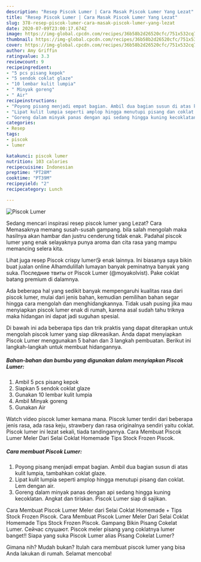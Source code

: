 ```yaml
---
description: "Resep Piscok Lumer | Cara Masak Piscok Lumer Yang Lezat"
title: "Resep Piscok Lumer | Cara Masak Piscok Lumer Yang Lezat"
slug: 378-resep-piscok-lumer-cara-masak-piscok-lumer-yang-lezat
date: 2020-07-09T23:00:17.674Z
image: https://img-global.cpcdn.com/recipes/36b58b2d26520cfc/751x532cq70/piscok-lumer-foto-resep-utama.jpg
thumbnail: https://img-global.cpcdn.com/recipes/36b58b2d26520cfc/751x532cq70/piscok-lumer-foto-resep-utama.jpg
cover: https://img-global.cpcdn.com/recipes/36b58b2d26520cfc/751x532cq70/piscok-lumer-foto-resep-utama.jpg
author: Amy Griffin
ratingvalue: 3.3
reviewcount: 9
recipeingredient:
- "5 pcs pisang kepok"
- "5 sendok coklat glaze"
- "10 lembar kulit lumpia"
- " Minyak goreng"
- " Air"
recipeinstructions:
- "Poyong pisang menjadi empat bagian. Ambil dua bagian susun di atas kulit lumpia, tambahkan coklat glaze."
- "Lipat kulit lumpia seperti amplop hingga menutupi pisang dan coklat. Lem dengan air."
- "Goreng dalam minyak panas dengan api sedang hingga kuning kecoklatan. Angkat dan tiriskan. Piscok Lumer siap di sajikan."
categories:
- Resep
tags:
- piscok
- lumer

katakunci: piscok lumer 
nutrition: 103 calories
recipecuisine: Indonesian
preptime: "PT28M"
cooktime: "PT39M"
recipeyield: "2"
recipecategory: Lunch

---
```



![Piscok Lumer](https://img-global.cpcdn.com/recipes/36b58b2d26520cfc/751x532cq70/piscok-lumer-foto-resep-utama.jpg)

Sedang mencari inspirasi resep piscok lumer yang Lezat? Cara Memasaknya memang susah-susah gampang. bila salah mengolah maka hasilnya akan hambar dan justru cenderung tidak enak. Padahal piscok lumer yang enak selayaknya punya aroma dan cita rasa yang mampu memancing selera kita.

Lihat juga resep Piscok crispy lumer😘 enak lainnya. Ini biasanya saya bikin buat jualan online Alhamdulillah lumayan banyak peminatnya banyak yang suka. Последние твиты от Piscok Lumer (@moyakolvist). Pake coklat batang premium di dalamnya.

Ada beberapa hal yang sedikit banyak mempengaruhi kualitas rasa dari piscok lumer, mulai dari jenis bahan, kemudian pemilihan bahan segar hingga cara mengolah dan menghidangkannya. Tidak usah pusing jika mau menyiapkan piscok lumer enak di rumah, karena asal sudah tahu triknya maka hidangan ini dapat jadi suguhan spesial.


Di bawah ini ada beberapa tips dan trik praktis yang dapat diterapkan untuk mengolah piscok lumer yang siap dikreasikan. Anda dapat menyiapkan Piscok Lumer menggunakan 5 bahan dan 3 langkah pembuatan. Berikut ini langkah-langkah untuk membuat hidangannya.

<!--inarticleads1-->

##### Bahan-bahan dan bumbu yang digunakan dalam menyiapkan Piscok Lumer:

1. Ambil 5 pcs pisang kepok
1. Siapkan 5 sendok coklat glaze
1. Gunakan 10 lembar kulit lumpia
1. Ambil  Minyak goreng
1. Gunakan  Air


Watch video piscok lumer kemana mana. Piscok lumer terdiri dari beberapa jenis rasa, ada rasa keju, strawbery dan rasa originalnya sendiri yaitu coklat. Piscok lumer ini lezat sekali, tiada tandingannya. Cara Membuat Piscok Lumer Meler Dari Selai Coklat Homemade Tips Stock Frozen Piscok. 

<!--inarticleads2-->

##### Cara membuat Piscok Lumer:

1. Poyong pisang menjadi empat bagian. Ambil dua bagian susun di atas kulit lumpia, tambahkan coklat glaze.
1. Lipat kulit lumpia seperti amplop hingga menutupi pisang dan coklat. Lem dengan air.
1. Goreng dalam minyak panas dengan api sedang hingga kuning kecoklatan. Angkat dan tiriskan. Piscok Lumer siap di sajikan.


Cara Membuat Piscok Lumer Meler dari Selai Coklat Homemade + Tips Stock Frozen Piscok. Cara Membuat Piscok Lumer Meler Dari Selai Coklat Homemade Tips Stock Frozen Piscok. Gampang Bikin Pisang Cokelat Lumer. Сейчас слушают. Piscok meler pisang yang coklatnya lumer banget!! Siapa yang suka Piscok Lumer alias Pisang Cokelat Lumer? 

Gimana nih? Mudah bukan? Itulah cara membuat piscok lumer yang bisa Anda lakukan di rumah. Selamat mencoba!
